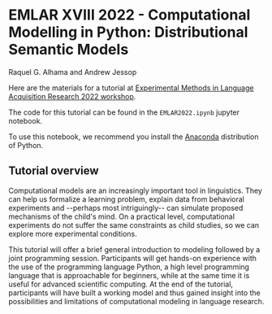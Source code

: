 # EMLAR XVIII 2022 - Computational Modelling in Python: Distributional Semantic Models

Raquel G. Alhama and Andrew Jessop

Here are the materials for a tutorial at [Experimental Methods in Language Acquisition Research 2022 workshop](https://emlar.wp.hum.uu.nl/). 

The code for this tutorial can be found in the `EMLAR2022.ipynb` jupyter notebook. 

To use this notebook, we recommend you install the [Anaconda](https://www.anaconda.com/) distribution of Python. 

## Tutorial overview

Computational models are an increasingly important tool in linguistics. They can help us formalize a learning problem, explain data from behavioral experiments and  --perhaps most intriguingly-- can simulate proposed mechanisms of the child's mind. On a practical level, computational experiments do not suffer the same constraints as child studies, so we can explore more experimental conditions.

This tutorial will offer a brief general introduction to modeling followed by a joint programming session. Participants will get hands-on experience with the use of the programming language Python, a high level programming language that is approachable for beginners, while at the same time it is useful for advanced scientific computing. At the end of the tutorial, participants will have built a working model and thus gained insight into the possibilities and limitations of computational modeling in language research.

